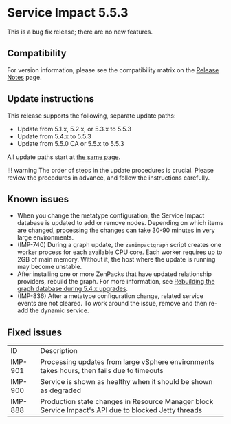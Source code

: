 # Service Impact 5.5.3

This is a bug fix release; there are no new features.

## Compatibility

For version information, please see the compatibility matrix on the
[Release Notes](/not-migrated.html)
page.

## Update instructions

This release supports the following, separate update paths:

-   Update from 5.1.x, 5.2.x, or 5.3.x to 5.5.3
-   Update from 5.4.x to 5.5.3
-   Update from 5.5.0 CA or 5.5.x to 5.5.3

All update paths start at [the same page](/imp/install/installation-procedures.html).

!!! warning
    The order of steps in the update procedures is crucial. Please review
    the procedures in advance, and follow the instructions carefully.

## Known issues

-   When you change the metatype configuration, the Service Impact
    database is updated to add or remove nodes. Depending on which items
    are changed, processing the changes can take 30-90 minutes in very
    large environments.
-   (IMP-740) During a graph update, the `zenimpactgraph`
    script creates one worker process for each available CPU core. Each
    worker requires up to 2GB of main memory. Without it, the host where
    the update is running may become unstable.
-   After installing one or more ZenPacks that have updated relationship
    providers, rebuild the graph. For more information, see [Rebuilding the graph database during 5.4.x upgrades](/imp/install/graph-rebuild-5.4.html).
-   (IMP-836) After a metatype configuration change,  related service events are not
    cleared. To work around the issue, remove and then re-add the
    dynamic service.

##  Fixed issues

|                                                      |                                                                                                      |
|------------------------------------------------------|------------------------------------------------------------------------------------------------------|
| ID                                                   | Description                                                                                          |
|  IMP-901  | Processing updates from large vSphere environments takes hours, then fails due to timeouts           |
|  IMP-900  | Service is shown as healthy when it should be shown as degraded                                      |
|  IMP-888  | Production state changes in Resource Manager block Service Impact's API due to blocked Jetty threads |


